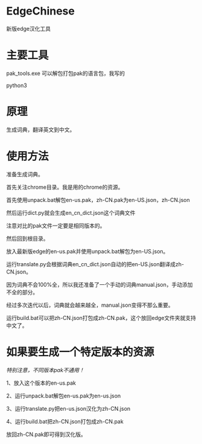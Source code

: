 # EdgeChinese
新版edge汉化工具

# 主要工具
pak_tools.exe 可以解包打包pak的语言包，我写的

python3

# 原理
生成词典，翻译英文到中文。

# 使用方法
准备生成词典。

首先关注chrome目录。我是用的chrome的资源。

首先使用unpack.bat解包en-us.pak，zh-CN.pak为en-US.json，zh-CN.json

然后运行dict.py就会生成en_cn_dict.json这个词典文件

注意对比的pak文件一定要是相同版本的。

然后回到根目录。

放入最新版edge的en-us.pak并使用unpack.bat解包为en-US.json。

运行translate.py会根据词典en_cn_dict.json自动的把en-US.json翻译成zh-CN.json。

因为词典不会100%全，所以我还准备了一个手动的词典manual.json，手动添加不全的部分。

经过多次迭代以后，词典就会越来越全，manual.json变得不那么重要。

运行build.bat可以把zh-CN.json打包成zh-CN.pak，这个放回edge文件夹就支持中文了。


# 如果要生成一个特定版本的资源

*特别注意，不同版本pak不通用！*

1、放入这个版本的en-us.pak

2、运行unpack.bat解包en-us.pak为en-us.json

3、运行translate.py把en-us.json汉化为zh-CN.json

4、运行build.bat把zh-CN.json打包成zh-CN.pak

放回zh-CN.pak即可得到汉化版。
